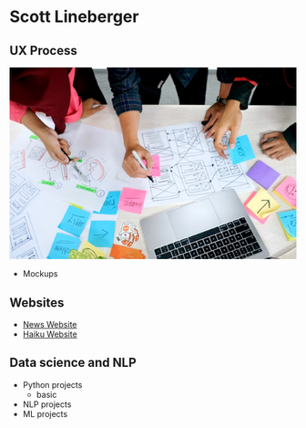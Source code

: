# Scott Lineberger
## UX Process
![## UX Process](ux-indonesia-qC2n6RQU4Vw-unsplash.jpg)

- Mockups

## Websites
- [News Website](https://matsunagateitoku.github.io/news/)
- [Haiku Website](https://matsunagateitoku.github.io/news/)

## Data science and NLP
- Python projects
  - basic
- NLP projects
- ML projects
